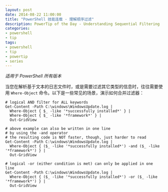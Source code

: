 ```yaml
---
layout: post
date: 2014-08-22 11:00:00
title: "PowerShell 技能连载 - 理解顺序过滤"
description: PowerTip of the Day - Understanding Sequential Filtering
categories:
- powershell
- tip
tags:
- powershell
- tip
- powertip
- series
---
```

_适用于 PowerShell 所有版本_

当您在解析基于文本的日志文件时，或是需要过滤其它类型的信息时，往往需要使用 `Where-Object` 命令。以下是一些常见的场景，演示如何合并过滤器：

    # logical AND filter for ALL keywords
    Get-Content -Path C:\windows\WindowsUpdate.log | 
      Where-Object { $_ -like '*successfully installed*' } |
      Where-Object { $_ -like '*framework*' } |
      Out-GridView
    
    # above example can also be written in one line
    # by using the -and operator
    # the resulting code is NOT faster, though, just harder to read
    Get-Content -Path C:\windows\WindowsUpdate.log | 
      Where-Object { ($_ -like '*successfully installed*') -and ($_ -like '*framework*') } |
      Out-GridView
    
    # logical -or (either condition is met) can only be applied in one line
    Get-Content -Path C:\windows\WindowsUpdate.log | 
      Where-Object { ($_ -like '*successfully installed*') -or ($_ -like '*framework*') } |
      Out-GridView

<!--本文国际来源：[Understanding Sequential Filtering](http://community.idera.com/powershell/powertips/b/tips/posts/understanding-sequential-filtering)-->
